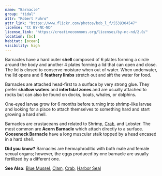 ```yaml
---
name: "Barnacle"
group: "tidal"
attr: "Robert Fuhro"
attr_link: "https://www.flickr.com/photos/bob_l_f/5539304547"
license: "CC BY-NC-ND"
license_link: "https://creativecommons.org/licenses/by-nc-nd/2.0/"
location: [bc]
habitat: [ocean]
visibility: high
---
```

Barnacles have a hard outer **shell** composed of 6 plates forming a circle around the body and another 4 plates forming a lid that can open and close. The lid is closed to conserve moisture when out of water. When underwater, the lid opens and 6 **feathery limbs** stretch out and sift the water for food.

Barnacles are attached head-first to a surface by very strong glue. They prefer **shallow waters** and **intertidal zones** and are usually attached to rocks but can also be found on docks, boats, whales, or dolphins.

One-eyed larvae grow for 6 months before turning into shrimp-like larvae and looking for a place to attach themselves to something hard and start growing a hard shell.

Barnacles are crustaceans and related to Shrimp, [Crab](/{{section}}/crab), and Lobster. The most common are **Acorn Barnacle** which attach directly to a surface. **Gooseneck Barnacle** have a long muscular stalk topped by a head encased in a hard shell.

**Did you know?** Barnacles are hermaphroditic with both male and female sexual organs; however, the eggs produced by one barnacle are usually fertilized by a different one.

<!-- generated, do not edit -->
**See Also:**
[Blue Mussel](/{{section}}/blumussel),
[Clam](/{{section}}/clam),
[Crab](/{{section}}/crab),
[Harbor Seal](/{{section}}/harbseal)

